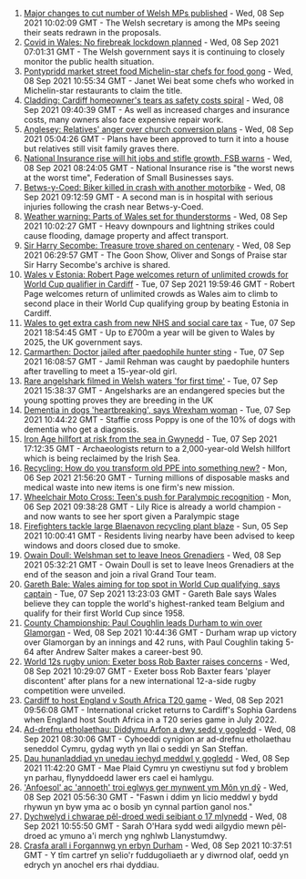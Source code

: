 1. [Major changes to cut number of Welsh MPs published](https://www.bbc.co.uk/news/uk-wales-politics-58476636?at_medium=RSS&at_campaign=KARANGA) - Wed, 08 Sep 2021 10:02:09 GMT - The Welsh secretary is among the MPs seeing their seats redrawn in the proposals.
2. [Covid in Wales: No firebreak lockdown planned](https://www.bbc.co.uk/news/uk-wales-58485192?at_medium=RSS&at_campaign=KARANGA) - Wed, 08 Sep 2021 07:01:31 GMT - The Welsh government says it is continuing to closely monitor the public health situation.
3. [Pontypridd market street food Michelin-star chefs for food gong](https://www.bbc.co.uk/news/uk-wales-58487867?at_medium=RSS&at_campaign=KARANGA) - Wed, 08 Sep 2021 10:55:34 GMT - Janet Wei beat some chefs who worked in Michelin-star restaurants to claim the title.
4. [Cladding: Cardiff homeowner's tears as safety costs spiral](https://www.bbc.co.uk/news/uk-wales-58477966?at_medium=RSS&at_campaign=KARANGA) - Wed, 08 Sep 2021 09:40:39 GMT - As well as increased charges and insurance costs, many owners also face expensive repair work.
5. [Anglesey: Relatives' anger over church conversion plans](https://www.bbc.co.uk/news/uk-wales-58477967?at_medium=RSS&at_campaign=KARANGA) - Wed, 08 Sep 2021 05:04:26 GMT - Plans have been approved to turn it into a house but relatives still visit family graves there.
6. [National Insurance rise will hit jobs and stifle growth, FSB warns](https://www.bbc.co.uk/news/uk-wales-58486061?at_medium=RSS&at_campaign=KARANGA) - Wed, 08 Sep 2021 08:24:05 GMT - National Insurance rise is "the worst news at the worst time", Federation of Small Businesses says.
7. [Betws-y-Coed: Biker killed in crash with another motorbike](https://www.bbc.co.uk/news/uk-wales-58487171?at_medium=RSS&at_campaign=KARANGA) - Wed, 08 Sep 2021 09:12:59 GMT - A second man is in hospital with serious injuries following the crash near Betws-y-Coed.
8. [Weather warning: Parts of Wales set for thunderstorms](https://www.bbc.co.uk/news/uk-wales-58487505?at_medium=RSS&at_campaign=KARANGA) - Wed, 08 Sep 2021 10:02:27 GMT - Heavy downpours and lightning strikes could cause flooding, damage property and affect transport.
9. [Sir Harry Secombe: Treasure trove shared on centenary](https://www.bbc.co.uk/news/uk-wales-58477968?at_medium=RSS&at_campaign=KARANGA) - Wed, 08 Sep 2021 06:29:57 GMT - The Goon Show, Oliver and Songs of Praise star Sir Harry Secombe's archive is shared.
10. [Wales v Estonia: Robert Page welcomes return of unlimited crowds for World Cup qualifier in Cardiff](https://www.bbc.co.uk/sport/football/58404781?at_medium=RSS&at_campaign=KARANGA) - Tue, 07 Sep 2021 19:59:46 GMT - Robert Page welcomes return of unlimited crowds as Wales aim to climb to second place in their World Cup qualifying group by beating Estonia in Cardiff.
11. [Wales to get extra cash from new NHS and social care tax](https://www.bbc.co.uk/news/uk-wales-politics-58474786?at_medium=RSS&at_campaign=KARANGA) - Tue, 07 Sep 2021 18:54:45 GMT - Up to £700m a year will be given to Wales by 2025, the UK government says.
12. [Carmarthen: Doctor jailed after paedophile hunter sting](https://www.bbc.co.uk/news/uk-wales-58472335?at_medium=RSS&at_campaign=KARANGA) - Tue, 07 Sep 2021 16:08:57 GMT - Jamil Rehman was caught by paedophile hunters after travelling to meet a 15-year-old girl.
13. [Rare angelshark filmed in Welsh waters 'for first time'](https://www.bbc.co.uk/news/uk-wales-58479544?at_medium=RSS&at_campaign=KARANGA) - Tue, 07 Sep 2021 15:38:37 GMT - Angelsharks are an endangered species but the young spotting proves they are breeding in the UK
14. [Dementia in dogs 'heartbreaking', says Wrexham woman](https://www.bbc.co.uk/news/uk-wales-58470012?at_medium=RSS&at_campaign=KARANGA) - Tue, 07 Sep 2021 10:44:22 GMT - Staffie cross Poppy is one of the 10% of dogs with dementia who get a diagnosis.
15. [Iron Age hillfort at risk from the sea in Gwynedd](https://www.bbc.co.uk/news/uk-wales-58479598?at_medium=RSS&at_campaign=KARANGA) - Tue, 07 Sep 2021 17:12:35 GMT - Archaeologists return to a 2,000-year-old Welsh hillfort which is being reclaimed by the Irish Sea.
16. [Recycling: How do you transform old PPE into something new?](https://www.bbc.co.uk/news/uk-wales-58453247?at_medium=RSS&at_campaign=KARANGA) - Mon, 06 Sep 2021 21:56:20 GMT - Turning millions of disposable masks and medical waste into new items is one firm's new mission.
17. [Wheelchair Moto Cross: Teen's push for Paralympic recognition](https://www.bbc.co.uk/news/uk-wales-58460956?at_medium=RSS&at_campaign=KARANGA) - Mon, 06 Sep 2021 09:38:28 GMT - Lily Rice is already a world champion - and now wants to see her sport given a Paralympic stage
18. [Firefighters tackle large Blaenavon recycling plant blaze](https://www.bbc.co.uk/news/uk-wales-58454122?at_medium=RSS&at_campaign=KARANGA) - Sun, 05 Sep 2021 10:00:41 GMT - Residents living nearby have been advised to keep windows and doors closed due to smoke.
19. [Owain Doull: Welshman set to leave Ineos Grenadiers](https://www.bbc.co.uk/sport/cycling/58484773?at_medium=RSS&at_campaign=KARANGA) - Wed, 08 Sep 2021 05:32:21 GMT - Owain Doull is set to leave Ineos Grenadiers at the end of the season and join a rival Grand Tour team.
20. [Gareth Bale: Wales aiming for top spot in World Cup qualifying, says captain](https://www.bbc.co.uk/sport/football/58474986?at_medium=RSS&at_campaign=KARANGA) - Tue, 07 Sep 2021 13:23:03 GMT - Gareth Bale says Wales believe they can topple the world's highest-ranked team Belgium and qualify for their first World Cup since 1958.
21. [County Championship: Paul Coughlin leads Durham to win over Glamorgan](https://www.bbc.co.uk/sport/cricket/58487976?at_medium=RSS&at_campaign=KARANGA) - Wed, 08 Sep 2021 10:44:36 GMT - Durham wrap up victory over Glamorgan by an innings and 42 runs, with Paul Coughlin taking 5-64 after Andrew Salter makes a career-best 90.
22. [World 12s rugby union: Exeter boss Rob Baxter raises concerns](https://www.bbc.co.uk/sport/rugby-union/58486763?at_medium=RSS&at_campaign=KARANGA) - Wed, 08 Sep 2021 10:29:07 GMT - Exeter boss Rob Baxter fears 'player discontent' after plans for a new international 12-a-side rugby competition were unveiled.
23. [Cardiff to host England v South Africa T20 game](https://www.bbc.co.uk/sport/cricket/58486877?at_medium=RSS&at_campaign=KARANGA) - Wed, 08 Sep 2021 09:56:08 GMT - International cricket returns to Cardiff's Sophia Gardens when England host South Africa in a T20 series game in July 2022.
24. [Ad-drefnu etholaethau: Diddymu Arfon a dwy sedd y gogledd](https://www.bbc.co.uk/newyddion/58482306?at_medium=RSS&at_campaign=KARANGA) - Wed, 08 Sep 2021 08:30:06 GMT - Cyhoeddi cynigion ar ad-drefnu etholaethau seneddol Cymru, gydag wyth yn llai o seddi yn San Steffan.
25. [Dau hunanladdiad yn unedau iechyd meddwl y gogledd](https://www.bbc.co.uk/newyddion/58488757?at_medium=RSS&at_campaign=KARANGA) - Wed, 08 Sep 2021 11:42:20 GMT - Mae Plaid Cymru yn cwestiynu sut fod y broblem yn parhau, flynyddoedd lawer ers cael ei hamlygu.
26. ['Anfoesol' ac 'annoeth' troi eglwys ger mynwent ym Môn yn dŷ](https://www.bbc.co.uk/newyddion/58482206?at_medium=RSS&at_campaign=KARANGA) - Wed, 08 Sep 2021 05:56:30 GMT - "Faswn i ddim yn licio meddwl y bydd rhywun yn byw yma ac o bosib yn cynnal partïon ganol nos."
27. [Dychwelyd i chwarae pêl-droed wedi seibiant o 17 mlynedd](https://www.bbc.co.uk/newyddion/58465542?at_medium=RSS&at_campaign=KARANGA) - Wed, 08 Sep 2021 10:55:50 GMT - Sarah O'Hara sydd wedi ailgydio mewn pêl-droed ac ymuno a'i merch yng nghlwb Llanystumdwy.
28. [Crasfa arall i Forgannwg yn erbyn Durham](https://www.bbc.co.uk/newyddion/58488756?at_medium=RSS&at_campaign=KARANGA) - Wed, 08 Sep 2021 10:37:51 GMT - Y tîm cartref yn selio'r fuddugoliaeth ar y diwrnod olaf, oedd yn edrych yn anochel ers rhai dyddiau.
